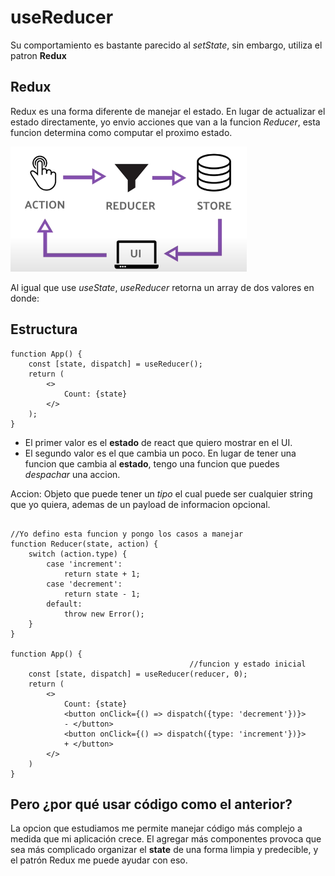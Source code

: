 # useReducer

Su comportamiento es bastante parecido al _setState_, sin embargo, utiliza el patron **Redux**

## Redux

Redux es una forma diferente de manejar el estado. En lugar de actualizar el estado directamente, yo envio acciones que van a la funcion _Reducer_, esta funcion determina como computar el proximo estado.

<img src="../../src/redux.png" height=200>

Al igual que use _useState_, _useReducer_ retorna un array de dos valores en donde:

## Estructura

```
function App() {
    const [state, dispatch] = useReducer();
    return (
        <>
            Count: {state}
        </>
    );
}
```

- El primer valor es el **estado** de react que quiero mostrar en el UI.
- El segundo valor es el que cambia un poco. En lugar de tener una funcion que cambia al **estado**, tengo una funcion que puedes _despachar_ una accion.

Accion: Objeto que puede tener un _tipo_ el cual puede ser cualquier string que yo quiera, ademas de un payload de informacion opcional.

```

//Yo defino esta funcion y pongo los casos a manejar
function Reducer(state, action) {
    switch (action.type) {
        case 'increment':
            return state + 1;
        case 'decrement':
            return state - 1;
        default:
            throw new Error();
    }
}

function App() {
                                        //funcion y estado inicial
    const [state, dispatch] = useReducer(reducer, 0);
    return (
        <>
            Count: {state}
            <button onClick={() => dispatch({type: 'decrement'})}>
            - </button>
            <button onClick={() => dispatch({type: 'increment'})}>
            + </button>
        </>
    )
}
```

## Pero ¿por qué usar código como el anterior?

La opcion que estudiamos me permite manejar código más complejo a medida que mi aplicación crece. El agregar más componentes provoca que sea más complicado organizar el **state** de una forma limpia y predecible, y el patrón Redux me puede ayudar con eso.
